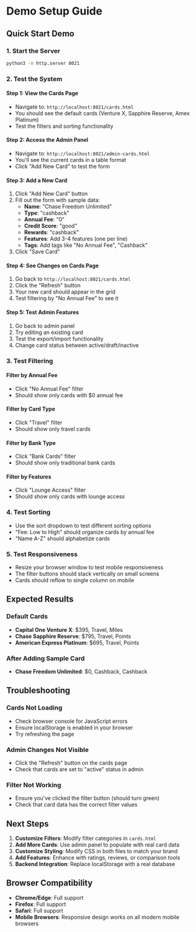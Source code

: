 # Demo Setup Guide

## Quick Start Demo

### 1. Start the Server
```bash
python3 -m http.server 8021
```

### 2. Test the System

#### Step 1: View the Cards Page
- Navigate to: `http://localhost:8021/cards.html`
- You should see the default cards (Venture X, Sapphire Reserve, Amex Platinum)
- Test the filters and sorting functionality

#### Step 2: Access the Admin Panel
- Navigate to: `http://localhost:8021/admin-cards.html`
- You'll see the current cards in a table format
- Click "Add New Card" to test the form

#### Step 3: Add a New Card
1. Click "Add New Card" button
2. Fill out the form with sample data:
   - **Name**: "Chase Freedom Unlimited"
   - **Type**: "cashback"
   - **Annual Fee**: "0"
   - **Credit Score**: "good"
   - **Rewards**: "cashback"
   - **Features**: Add 3-4 features (one per line)
   - **Tags**: Add tags like "No Annual Fee", "Cashback"
3. Click "Save Card"

#### Step 4: See Changes on Cards Page
1. Go back to `http://localhost:8021/cards.html`
2. Click the "Refresh" button
3. Your new card should appear in the grid
4. Test filtering by "No Annual Fee" to see it

#### Step 5: Test Admin Features
1. Go back to admin panel
2. Try editing an existing card
3. Test the export/import functionality
4. Change card status between active/draft/inactive

### 3. Test Filtering

#### Filter by Annual Fee
- Click "No Annual Fee" filter
- Should show only cards with $0 annual fee

#### Filter by Card Type
- Click "Travel" filter
- Should show only travel cards

#### Filter by Bank Type
- Click "Bank Cards" filter
- Should show only traditional bank cards

#### Filter by Features
- Click "Lounge Access" filter
- Should show only cards with lounge access

### 4. Test Sorting

- Use the sort dropdown to test different sorting options
- "Fee: Low to High" should organize cards by annual fee
- "Name A-Z" should alphabetize cards

### 5. Test Responsiveness

- Resize your browser window to test mobile responsiveness
- The filter buttons should stack vertically on small screens
- Cards should reflow to single column on mobile

## Expected Results

### Default Cards
- **Capital One Venture X**: $395, Travel, Miles
- **Chase Sapphire Reserve**: $795, Travel, Points  
- **American Express Platinum**: $695, Travel, Points

### After Adding Sample Card
- **Chase Freedom Unlimited**: $0, Cashback, Cashback

## Troubleshooting

### Cards Not Loading
- Check browser console for JavaScript errors
- Ensure localStorage is enabled in your browser
- Try refreshing the page

### Admin Changes Not Visible
- Click the "Refresh" button on the cards page
- Check that cards are set to "active" status in admin

### Filter Not Working
- Ensure you've clicked the filter button (should turn green)
- Check that card data has the correct filter values

## Next Steps

1. **Customize Filters**: Modify filter categories in `cards.html`
2. **Add More Cards**: Use admin panel to populate with real card data
3. **Customize Styling**: Modify CSS in both files to match your brand
4. **Add Features**: Enhance with ratings, reviews, or comparison tools
5. **Backend Integration**: Replace localStorage with a real database

## Browser Compatibility

- **Chrome/Edge**: Full support
- **Firefox**: Full support  
- **Safari**: Full support
- **Mobile Browsers**: Responsive design works on all modern mobile browsers 